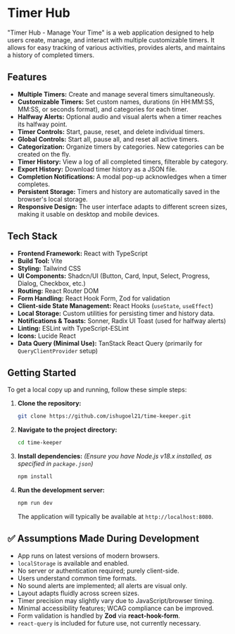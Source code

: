 # Timer Hub


"Timer Hub - Manage Your Time" is a web application designed to help users create, manage, and interact with multiple customizable timers. It allows for easy tracking of various activities, provides alerts, and maintains a history of completed timers.

## Features

*   **Multiple Timers:** Create and manage several timers simultaneously.
*   **Customizable Timers:** Set custom names, durations (in HH:MM:SS, MM:SS, or seconds format), and categories for each timer.
*   **Halfway Alerts:** Optional audio and visual alerts when a timer reaches its halfway point.
*   **Timer Controls:** Start, pause, reset, and delete individual timers.
*   **Global Controls:** Start all, pause all, and reset all active timers.
*   **Categorization:** Organize timers by categories. New categories can be created on the fly.
*   **Timer History:** View a log of all completed timers, filterable by category.
*   **Export History:** Download timer history as a JSON file.
*   **Completion Notifications:** A modal pop-up acknowledges when a timer completes.
*   **Persistent Storage:** Timers and history are automatically saved in the browser's local storage.
*   **Responsive Design:** The user interface adapts to different screen sizes, making it usable on desktop and mobile devices.

## Tech Stack

*   **Frontend Framework:** React with TypeScript
*   **Build Tool:** Vite
*   **Styling:** Tailwind CSS
*   **UI Components:** Shadcn/UI (Button, Card, Input, Select, Progress, Dialog, Checkbox, etc.)
*   **Routing:** React Router DOM
*   **Form Handling:** React Hook Form, Zod for validation
*   **Client-side State Management:** React Hooks (`useState`, `useEffect`)
*   **Local Storage:** Custom utilities for persisting timer and history data.
*   **Notifications & Toasts:** Sonner, Radix UI Toast (used for halfway alerts)
*   **Linting:** ESLint with TypeScript-ESLint
*   **Icons:** Lucide React
*   **Data Query (Minimal Use):** TanStack React Query (primarily for `QueryClientProvider` setup)

## Getting Started

To get a local copy up and running, follow these simple steps:

1.  **Clone the repository:**
    ```bash
    git clone https://github.com/ishugoel21/time-keeper.git
    ```
2.  **Navigate to the project directory:**
    ```bash
    cd time-keeper
    ```
3.  **Install dependencies:**
    *(Ensure you have Node.js v18.x installed, as specified in `package.json`)*
    ```bash
    npm install
    ```
4.  **Run the development server:**
    ```bash
    npm run dev
    ```
    The application will typically be available at `http://localhost:8080`.

## ✅ Assumptions Made During Development

- App runs on latest versions of modern browsers.
- `localStorage` is available and enabled.
- No server or authentication required; purely client-side.
- Users understand common time formats.
- No sound alerts are implemented; all alerts are visual only.
- Layout adapts fluidly across screen sizes.
- Timer precision may slightly vary due to JavaScript/browser timing.
- Minimal accessibility features; WCAG compliance can be improved.
- Form validation is handled by **Zod** via **react-hook-form**.
- `react-query` is included for future use, not currently necessary.
